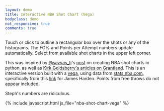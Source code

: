 ```yaml
---
layout: demo
title: Interactive NBA Shot Chart (Vega)
bodyclass: demo
not_responsive: true
comments: true
---
```


Touch or click to outline a rectangular box over the shots or any of
the histograms. The FG% and Points per Attempt numbers update
automatically. Select from available shot charts in the upper left corner.

<div id="shot-chart-player-select"></div>
<div id="shot-chart"></div>
<p></p>

This was inspired by [@savvas_tj](https://twitter.com/savvas_tj)'s
[post](http://savvastjortjoglou.com/nba-shot-sharts.html#Plotting-the-Shot-Chart-Data)
on creating NBA shot charts in python, as well as [Kirk Goldsberry's articles on Grantland](https://grantland.com/the-triangle/golden-state-warriors-illustrated/).
This is an interactive version built with a
[vega](http://vega.github.io/vega/), using data from
[stats.nba.com](http://stats.nba.com), specifically from this
[link](http://stats.nba.com/stats/shotchartdetail?CFID=33&CFPARAMS=2014-15&ContextFilter=&ContextMeasure=FGA&DateFrom=&DateTo=&GameID=&GameSegment=&LastNGames=0&LeagueID=00&Location=&MeasureType=Base&Month=0&OpponentTeamID=0&Outcome=&PaceAdjust=N&PerMode=PerGame&Period=0&PlayerID=201935&PlusMinus=N&Position=&Rank=N&RookieYear=&Season=2014-15&SeasonSegment=&SeasonType=Regular+Season&TeamID=0&VsConference=&VsDivision=&mode=Advanced&showDetails=0&showShots=1&showZones=0)
for James Harden. Points from free throws do not appear included.

Steph's numbers are ridiculous.

{% include javascript.html js_file="nba-shot-chart-vega" %}
